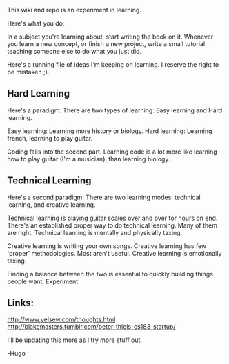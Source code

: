 This wiki and repo is an experiment in learning. 

Here's what you do:

In a subject you're learning about, start writing the book on it.
Whenever you learn a new concept, or finish a new project, write a small tutorial teaching someone else to do what you just did.


Here's a running file of ideas I'm keeping on learning. I reserve the right to be mistaken ;).

## Hard Learning
Here's a paradigm:
There are two types of learning: Easy learning and Hard learning.

Easy learning: Learning more history or biology.
Hard learning: Learning french, learning to play guitar.

Coding falls into the second part. Learning code is a lot more like learning how to play guitar (I'm a musician), than learning biology.

## Technical Learning
Here's a second paradigm:
There are two learning modes: technical learning, and creative learning.

Technical learning is playing guitar scales over and over for hours on end. 
There's an established proper way to do technical learning. Many of them are right.
Technical learning is mentally and physically taxing.

Creative learning is writing your own songs.
Creative learning has few 'proper' methodologies. Most aren't useful.
Creative learning is emotionally taxing.

Finding a balance between the two is essential to quickly building things people want. Experiment.

## Links:
http://www.yelsew.com/thoughts.html
http://blakemasters.tumblr.com/peter-thiels-cs183-startup/

I'll be updating this more as I try more stuff out.

-Hugo